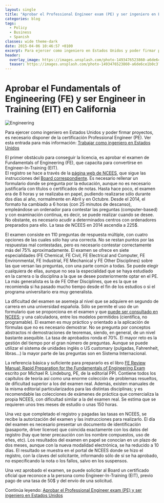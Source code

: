 ```yaml
---
layout: single
title: "Aprobar el Professional Engineer exam (PE) y ser ingeniero en Estados Unidos"
categories: blog
tags:
  - Policy
  - Business
  - Spanish
classes: wide theme-dark
date: 2015-04-06 10:46:57 +0100
excerpt: Para ejercer como ingeniero en Estados Unidos y poder firmar proyectos, es necesario disponer de la certificación Professional Engineer (PE).
header:
  overlay_image: https://images.unsplash.com/photo-1493476523860-a6de6ce1b0c3?q=80&w=2069&auto=format&fit=crop&ixlib=rb-4.0.3&ixid=M3wxMjA3fDB8MHxwaG90by1wYWdlfHx8fGVufDB8fHx8fA%3D%3D
  teaser: https://images.unsplash.com/photo-1493476523860-a6de6ce1b0c3?q=80&w=2069&auto=format&fit=crop&ixlib=rb-4.0.3&ixid=M3wxMjA3fDB8MHxwaG90by1wYWdlfHx8fGVufDB8fHx8fA%3D%3D
---
```


# Aprobar el Fundamentals of Engineering (FE) y ser Engineer in Training (EIT) en California

![Engineering](https://images.unsplash.com/photo-1493476523860-a6de6ce1b0c3?q=80&w=2069&auto=format&fit=crop&ixlib=rb-4.0.3&ixid=M3wxMjA3fDB8MHxwaG90by1wYWdlfHx8fGVufDB8fHx8fA%3D%3D)

Para ejercer como ingeniero en Estados Unidos y poder firmar proyectos, es necesario disponer de la certificación Professional Engineer (PE). Ver esta entrada para más información: [Trabajar como ingeniero en Estados Unidos](https://www.energyoutofthebox.com/trabajar-como-ingeniero-en-estados-unidos/)

El primer obstáculo para conseguir la licencia, es aprobar el examen de Fundamentals of Engineering (FE), que capacita para convertirse en Engineer-In-Training (EIT).  
El registro se hace a través de la [página web de NCEES](http://ncees.org/exams/fe-exam/), que sigue las instrucciones del [Board correspondiente](http://www.bpelsg.ca.gov/applicants/eit_lsitapp.shtml). Es necesario rellenar un formulario donde se pregunta por la educación, aunque no es necesario justificarla con títulos o certificados de notas. Hasta hace poco, el examen era de 8 horas y se realizaba en papel, pudiendo realizarse sólo durante dos días al año, normalmente en Abril y en Octubre. Desde el 2014, el formato ha cambiado a 6 horas (con 25 minutos de descanso), empleándose un ordenador para contestar las preguntas (computer-based) y con examinación continua, es decir, se puede realizar cuando se desee. No obstante, es necesario acudir a determinados centros con ordenadores preparados para ello. La tasa de NCEES en 2014 ascendía a 225$.

El examen consiste en 110 preguntas de respuesta múltiple, con cuatro opciones de las cuales sólo hay una correcta. No se restan puntos por las respuestas mal contestadas, pero es necesario contestar correctamente más del 75% aproximadamente. El examen se ofrece en siete especialidades (FE Chemical, FE Civil, FE Electrical and Computer, FE Environmental, FE Industrial, FE Mechanical y FE Other Disciplines) sobre las que versan las preguntas, con una parte común a todas. Se puede elegir cualquiera de ellas, aunque no sea la especialidad que se haya estudiado en la carrera o la disciplina a la que se desee posteriormente optar en el PE. La más generalista es la de FE Other Disciplines, que es la que se recomienda si ha pasado mucho tiempo desde el fin de los estudios o si el programa universitario era muy generalista.

La dificultad del examen se asemeja al nivel que se adquiere en segundo de carrera en una universidad española. Sólo se permite el uso de un formulario que se proporciona en el examen y que [puede ser consultado en NCEES](http://ncees.org/exams/study-materials/download-fe-supplied-reference-handbook/); y una calculadora, entre los modelos permitidos (científica, no programable). El examen es muy práctico y orientado a la aplicación de fórmulas que no es necesario demostrar. No se pregunta por conceptos abstractos ni demostraciones de teoremas, siendo, en general, de un nivel bastante asequible. La tasa de aprobados ronda el 70%. El mayor reto es la gestión del tiempo por el gran número de preguntas. Aunque se puede utilizar el sistema de unidades inglés o US customary (pulgadas, Fahrenheit, libras…) la mayor parte de las preguntas son en Sistema Internacional.

La referencia básica y suficiente para prepararlo es el libro [FE Review Manual: Rapid Preparation for the Fundamentals of Engineering Exam](http://www.amazon.com/gp/product/1591263336/ref=as_li_tl?ie=UTF8&camp=1789&creative=9325&creativeASIN=1591263336&linkCode=as2&tag=eneoutofthebo-20&linkId=7LIK3XN4OBPO5CGQ) escrito por Michael R. Lindeburg, PE, de la editorial PPI. Contiene todos los capítulos de teoría así como una enorme colección de problemas resueltos, de dificultad superior a los del examen real. Además, existen manuales de la misma editorial particularizados para las distintas disciplinas; y es recomendable las colecciones de exámenes de práctica que comercializa la propia NCEES, con dificultad similar a la del examen real. Se estima que se requieren unos tres meses de estudio o unas 150 horas.

Una vez que completado el registro y pagadas las tasas en NCEES, se recibe la autorización del examen y las instrucciones para realizarlo. El día del examen es necesario presentar un documento de identificación (pasaporte, driver license) que coincida exactamente con los datos del registro (hay que tener precaución con los nombre compuestos, uso de eñes, etc). Los resultados del examen en papel se conocían en un plazo de dos meses, aunque con la nueva modalidad electrónica, se ha reducido a 10 días. El resultado se muestra en el portal de NCEES donde se hizo el registro, con la claves del solicitante, informando sólo de sí se ha aprobado, no especificando la nota o los fallos, salvo en los suspensos.

Una vez aprobado el examen, se puede solicitar al Board un certificado oficial que reconoce a la persona como Engineer-In-Training (EIT), previo pago de una tasa de 50$ y del envío de una solicitud.

Continúa leyendo: [Aprobar el Professional Engineer exam (PE) y ser ingeniero en Estados Unidos](https://energyoutofthebox.com/aprobar-el-professional-engineer-exam-pe-y-ser-ingeniero-en-estados-unidos/)
